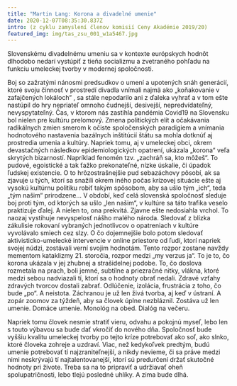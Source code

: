 ```yaml
---
title: "Martin Lang: Korona a divadelné umenie"
date: 2020-12-07T08:35:30.837Z
intro: (z cyklu zamyslení členov komisií Ceny Akadémie 2019/20)
featured_img: img/tas_zsu_001_w1a5467.jpg
---
```

Slovenskému divadelnému umeniu sa v kontexte európskych hodnôt dlhodobo nedarí vystúpiť z tieňa socializmu a zvetraného pohľadu na funkciu umeleckej tvorby v modernej spoločnosti.

Boj so zažratými nánosmi predsudkov o umení a upotených snáh generácií, ktoré svoju činnosť v prostredí divadla vnímali najmä ako „koňakovanie v zafajčených lokáloch“ , sa stále nepodarilo ani z ďaleka vyhrať a v tom ešte nastúpil do hry nepriateľ omnoho čudnejší, desivejší, nepredvídateľný, nevyspytateľný. Čas, v ktorom nás zastihla pandémia Covid19 na Slovensku bol nielen pre kultúru prelomový. Zmena politických elít a očakávania radikálnych zmien smerom k očiste spoločenských paradigiem a vnímania hodnotového nastavenia bazálnych inštitúcií štátu sa mohla dotknúť aj prostredia umenia a kultúry. Napriek tomu, aj v umeleckej obci, okrem devastačných následkov epidemiologických opatrení, ukázala „korona“ veľa skrytých bizarností. Napríklad fenomén tzv. „zachráň sa, kto môžeš“. To pudové, egoistické a tak ťažko prekonateľné, nízke úskalie, či úpadok ľudskej existencie. O to hrôzostrašnejšie pud sebazáchovy pôsobí, ak sa zjavuje u tých, ktorí sa snažili okrem iného počas krízovej situácie ešte aj vysokú kultúrnu politiku robiť takým spôsobom, aby sa ušlo tým „ich“, teda „tým našim“ prirodzene... V období, keď celá slovenská spoločnosť sleduje boj proti tým, od ktorých sa ušlo „len našim“, v kultúre sa táto trafika veselo praktizuje ďalej. A nielen to, ona prekvitá. Zjavne ešte nedosiahla vrchol. To naozaj vystihuje nevyspelosť nášho malého národa. Sledovať z blízka zákulisie rokovaní vybraných jednotlivcov o opatreniach v kultúre vyvolávalo smiech cez slzy. O čo dojemnejšie bolo potom sledovať aktivisticko-umelecké intervencie v online priestore od ľudí, ktorí napriek svojej núdzi, zostávali verní svojim hodnotám. Tento rozpor zostane navždy mementom kataklizmy 21. storočia, rozpor medzi „my verzus ja“. To je to, čo korona ukázala v jej zhubnej a strašidelnej podobe. To, čo doslova rozmetala na prach, boli jemné, subtílne a priezračné nitky, vlákna, ktoré medzi sebou nadviazali tí, ktorí sa o hodnoty obrať nedali. Zdravé vzťahy zdravých tvorcov dostali zabrať. Odlúčenie, izolácia, frustrácia z toho, čo bude „po“. A neistota. Záchranou je už len živá tvorba, aj keď v ústraní. A zopár zoomov za týždeň, aby sa človek úplne nezbláznil. Zostáva už len umenie. Domáce umenie. Monológ na obed. Dialóg na večeru.

Napriek tomu človek nesmie stratiť vieru, odvahu a pokojnú myseľ, lebo len s touto výbavou sa bude dať vkročiť do nového dňa. Spoločnosť bude vyššiu kvalitu umeleckej tvorby po tejto kríze potrebovať ako soľ, ako slnko, ktoré človeka zohreje a uzdraví. Viac, než kedykoľvek predtým, budú umenie potrebovať tí najzraniteľnejší, a nikdy nevieme, či sa práve medzi nimi neskrývajú tí najtalentovanejší, ktorí sú predurčení držať skutočné hodnoty pri živote. Treba sa na to pripraviť a udržiavať oheň spolupatričnosti, lebo tlejú posledné uhlíky. A zima bude dlhá.
